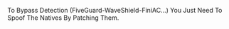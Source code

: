 To Bypass Detection (FiveGuard-WaveShield-FiniAC...) You Just Need To Spoof The Natives By Patching Them.
